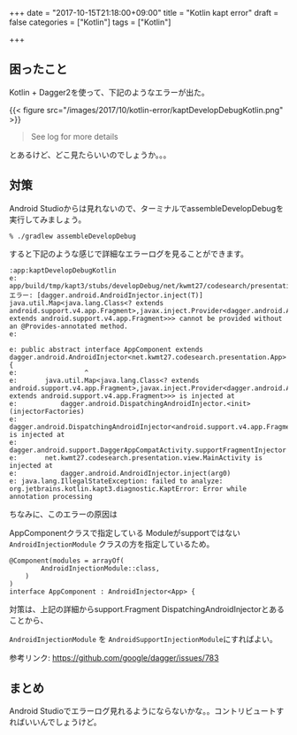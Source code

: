 +++
date = "2017-10-15T21:18:00+09:00"
title = "Kotlin kapt error"
draft = false
categories = ["Kotlin"]
tags = ["Kotlin"]

+++

## 困ったこと

Kotlin + Dagger2を使って、下記のようなエラーが出た。

{{< figure src="/images/2017/10/kotlin-error/kaptDevelopDebugKotlin.png" >}}


>  See log for more details

とあるけど、どこ見たらいいのでしょうか。。。


## 対策

Android Studioからは見れないので、ターミナルでassembleDevelopDebugを実行してみましょう。

```
% ./gradlew assembleDevelopDebug   
```

すると下記のような感じで詳細なエラーログを見ることができます。

```
:app:kaptDevelopDebugKotlin
e: app/build/tmp/kapt3/stubs/developDebug/net/kwmt27/codesearch/presentation/internal/di/components/AppComponent.java:6: エラー: [dagger.android.AndroidInjector.inject(T)] java.util.Map<java.lang.Class<? extends android.support.v4.app.Fragment>,javax.inject.Provider<dagger.android.AndroidInjector.Factory<? extends android.support.v4.app.Fragment>>> cannot be provided without an @Provides-annotated method.
e: 

e: public abstract interface AppComponent extends dagger.android.AndroidInjector<net.kwmt27.codesearch.presentation.App> {
e:                 ^
e:       java.util.Map<java.lang.Class<? extends android.support.v4.app.Fragment>,javax.inject.Provider<dagger.android.AndroidInjector.Factory<? extends android.support.v4.app.Fragment>>> is injected at
e:           dagger.android.DispatchingAndroidInjector.<init>(injectorFactories)
e:       dagger.android.DispatchingAndroidInjector<android.support.v4.app.Fragment> is injected at
e:           dagger.android.support.DaggerAppCompatActivity.supportFragmentInjector
e:       net.kwmt27.codesearch.presentation.view.MainActivity is injected at
e:           dagger.android.AndroidInjector.inject(arg0)
e: java.lang.IllegalStateException: failed to analyze: org.jetbrains.kotlin.kapt3.diagnostic.KaptError: Error while annotation processing
```

ちなみに、このエラーの原因は

AppComponentクラスで指定している Moduleがsupportではない `AndroidInjectionModule` クラスの方を指定しているため。

```
@Component(modules = arrayOf(
        AndroidInjectionModule::class,
    )
)
interface AppComponent : AndroidInjector<App> {
```

対策は、上記の詳細からsupport.Fragment DispatchingAndroidInjectorとあることから、

`AndroidInjectionModule` を `AndroidSupportInjectionModule`にすればよい。


参考リンク: https://github.com/google/dagger/issues/783

## まとめ

Android Studioでエラーログ見れるようにならないかな。。コントリビュートすればいいんでしょうけど。
